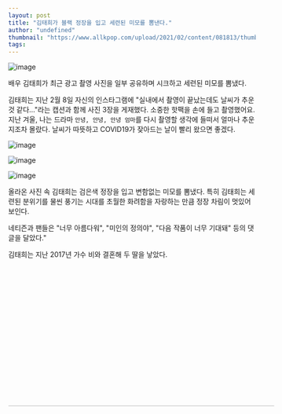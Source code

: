 ```yaml
---
layout: post
title: "김태희가 블랙 정장을 입고 세련된 미모를 뽐낸다."
author: "undefined"
thumbnail: "https://www.allkpop.com/upload/2021/02/content/081813/thumb/1612825995-image.png"
tags: 
---
```



![image](https://www.allkpop.com/upload/2021/02/content/081813/1612825995-image.png)

배우 김태희가 최근 광고 촬영 사진을 일부 공유하며 시크하고 세련된 미모를 뽐냈다.

김태희는 지난 2월 8일 자신의 인스타그램에 "실내에서 촬영이 끝났는데도 날씨가 추운 것 같다…"라는 캡션과 함께 사진 3장을 게재했다. 소중한 핫팩을 손에 들고 촬영했어요. 지난 겨울, 나는 드라마 `안녕, 안녕, 안녕 엄마`를 다시 촬영할 생각에 들떠서 얼마나 추운지조차 몰랐다. 날씨가 따뜻하고 COVID19가 잦아드는 날이 빨리 왔으면 좋겠다.

![image](https://www.allkpop.com/upload/2021/02/content/081818/1612826307-instagramphotodownload.jpg)

![image](https://www.allkpop.com/upload/2021/02/content/081818/1612826310-instagramphotodownload.jpg)

![image](https://www.allkpop.com/upload/2021/02/content/081818/1612826313-instagramphotodownload.jpg)

올라온 사진 속 김태희는 검은색 정장을 입고 변함없는 미모를 뽐냈다. 특히 김태희는 세련된 분위기를 물씬 풍기는 시대를 초월한 화려함을 자랑하는 만큼 정장 차림이 멋있어 보인다.

네티즌과 팬들은 "너무 아름다워", "미인의 정의야", "다음 작품이 너무 기대돼" 등의 댓글을 달았다."

김태희는 지난 2017년 가수 비와 결혼해 두 딸을 낳았다.


<div class="video_wrapper" style="padding-top: 56.25%;">
    <iframe class="instagram-media" id="instagram-embed-0" src="https://www.instagram.com/p/CLB1fvyjsh7/embed/captioned/?cr=1&amp;v=13&amp;wp=1080&amp;rd=https%3A%2F%2Fwww.allkpop.com&amp;rp=%2Farticle%2F2021%2F02%2Fkim-tae-hee-shows-off-her-sophisticated-beauty-in-a-black-suit#%7B%22ci%22%3A0%2C%22os%22%3A4665.834999992512%2C%22ls%22%3A1955.640000058338%2C%22le%22%3A4663.3099999744445%7D" allowtransparency="true" allowfullscreen="true" frameborder="0" height="0" data-instgrm-payload-id="instagram-media-payload-0" scrolling="no" style="background: white; max-width: 540px; width: calc(100% - 2px); border-radius: 3px; border: 1px solid rgb(219, 219, 219); box-shadow: none; display: block; margin: 0px; min-width: 326px; padding: 0px; position: absolute;"></iframe>
</div>
